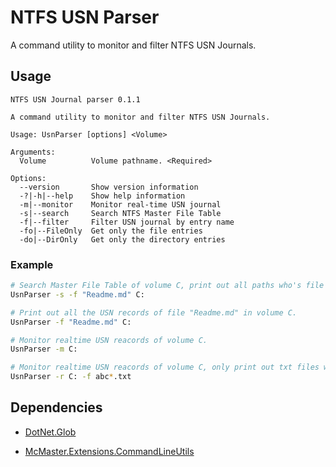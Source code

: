 # NTFS USN Parser

 A command utility to monitor and filter NTFS USN Journals.

## Usage

```
NTFS USN Journal parser 0.1.1

A command utility to monitor and filter NTFS USN Journals.

Usage: UsnParser [options] <Volume>

Arguments:
  Volume          Volume pathname. <Required>

Options:
  --version       Show version information
  -?|-h|--help    Show help information
  -m|--monitor    Monitor real-time USN journal
  -s|--search     Search NTFS Master File Table
  -f|--filter     Filter USN journal by entry name
  -fo|--FileOnly  Get only the file entries
  -do|--DirOnly   Get only the directory entries
```

### Example

```bash
# Search Master File Table of volume C, print out all paths who's file name is "Readme.md"
UsnParser -s -f "Readme.md" C: 
```

```bash
# Print out all the USN records of file "Readme.md" in volume C.
UsnParser -f "Readme.md" C: 
```

```bash
# Monitor realtime USN reacords of volume C.
UsnParser -m C: 
```

```bash
# Monitor realtime USN reacords of volume C, only print out txt files whose name starts with "abc".
UsnParser -r C: -f abc*.txt 
```

## Dependencies 

* [DotNet.Glob](https://github.com/dazinator/DotNet.Glob)

* [McMaster.Extensions.CommandLineUtils](https://github.com/natemcmaster/CommandLineUtils)

